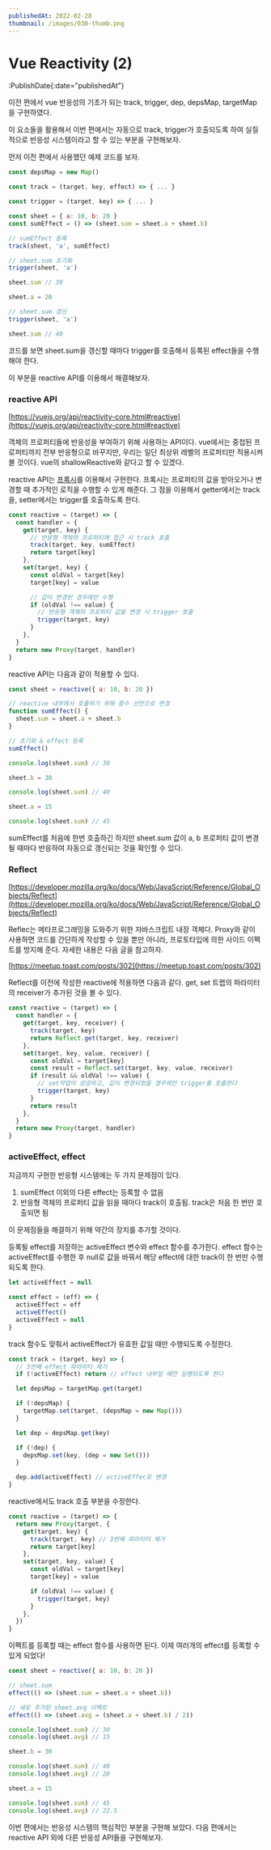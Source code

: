 ```yaml
---
publishedAt: 2022-02-28
thumbnail: /images/030-thumb.png
---
```


# Vue Reactivity (2)

:PublishDate{:date="publishedAt"}

이전 편에서 vue 반응성의 기초가 되는 track, trigger, dep, depsMap, targetMap을 구현하였다.

이 요소들을 활용해서 이번 편에서는 자동으로 track, trigger가 호출되도록 하여 실질적으로 반응성 시스템이라고 할 수 있는 부분을 구현해보자.

먼저 이전 편에서 사용했던 예제 코드를 보자.

```jsx
const depsMap = new Map()

const track = (target, key, effect) => { ... }

const trigger = (target, key) => { ... }

const sheet = { a: 10, b: 20 }
const sumEffect = () => (sheet.sum = sheet.a + sheet.b)

// sumEffect 등록
track(sheet, 'a', sumEffect)

// sheet.sum 초기화
trigger(sheet, 'a')

sheet.sum // 30

sheet.a = 20

// sheet.sum 갱신
trigger(sheet, 'a')

sheet.sum // 40
```

코드를 보면 sheet.sum을 갱신할 때마다 trigger를 호출해서 등록된 effect들을 수행해야 한다.

이 부분을 reactive API를 이용해서 해결해보자.

### reactive API

[https://vuejs.org/api/reactivity-core.html#reactive](https://vuejs.org/api/reactivity-core.html#reactive)

객체의 프로퍼티들에 반응성을 부여하기 위해 사용하는 API이다. vue에서는 중첩된 프로퍼티까지 전부 반응형으로 바꾸지만, 우리는 일단 최상위 레벨의 프로퍼티만 적용시켜 볼 것이다. vue의 shallowReactive와 같다고 할 수 있겠다.

reactive API는 [프록시](https://developer.mozilla.org/ko/docs/Web/JavaScript/Reference/Global_Objects/Proxy)를 이용해서 구현한다. 프록시는 프로퍼티의 값을 받아오거나 변경할 때 추가적인 로직을 수행할 수 있게 해준다. 그 점을 이용해서 getter에서는 track을, setter에서는 trigger를 호출하도록 한다.

```jsx
const reactive = (target) => {
  const handler = {
    get(target, key) {
      // 반응형 객체의 프로퍼티에 접근 시 track 호출
      track(target, key, sumEffect)
      return target[key]
    },
    set(target, key) {
      const oldVal = target[key]
      target[key] = value

      // 값이 변경된 경우에만 수행
      if (oldVal !== value) {
        // 반응형 객체의 프로퍼티 값을 변경 시 trigger 호출
        trigger(target, key)
      }
    },
  }
  return new Proxy(target, handler)
}
```

reactive API는 다음과 같이 적용할 수 있다.

```jsx
const sheet = reactive({ a: 10, b: 20 })

// reactive 내부에서 호출하기 위해 함수 선언으로 변경
function sumEffect() {
  sheet.sum = sheet.a + sheet.b
}

// 초기화 & effect 등록
sumEffect()

console.log(sheet.sum) // 30

sheet.b = 30

console.log(sheet.sum) // 40

sheet.a = 15

console.log(sheet.sum) // 45
```

sumEffect를 처음에 한번 호출하긴 하지만 sheet.sum 값이 a, b 프로퍼티 값이 변경될 때마다 반응하여 자동으로 갱신되는 것을 확인할 수 있다.

### Reflect

[https://developer.mozilla.org/ko/docs/Web/JavaScript/Reference/Global_Objects/Reflect](https://developer.mozilla.org/ko/docs/Web/JavaScript/Reference/Global_Objects/Reflect)

Reflec는 메타프로그래밍을 도와주기 위한 자바스크립트 내장 객체다. Proxy와 같이 사용하면 코드를 간단하게 작성할 수 있을 뿐만 아니라, 프로토타입에 의한 사이드 이펙트를 방지해 준다. 자세한 내용은 다음 글을 참고하자.

[https://meetup.toast.com/posts/302](https://meetup.toast.com/posts/302)

Reflect를 이전에 작성한 reactive에 적용하면 다음과 같다. get, set 트랩의 파라미터의 receiver가 추가된 것을 볼 수 있다.

```jsx
const reactive = (target) => {
  const handler = {
    get(target, key, receiver) {
      track(target, key)
      return Reflect.get(target, key, receiver)
    },
    set(target, key, value, receiver) {
      const oldVal = target[key]
      const result = Reflect.set(target, key, value, receiver)
      if (result && oldVal !== value) {
        // set작업이 성공하고, 값이 변경되었을 경우에만 trigger를 호출한다
        trigger(target, key)
      }
      return result
    },
  }
  return new Proxy(target, handler)
}
```

### activeEffect, effect

지금까지 구현한 반응형 시스템에는 두 가지 문제점이 있다.

1. sumEffect 이외의 다른 effect는 등록할 수 없음
2. 반응형 객체의 프로퍼티 값을 읽을 때마다 track이 호출됨. track은 처음 한 번만 호출되면 됨

이 문제점들을 해결하기 위해 약간의 장치를 추가할 것이다.

등록될 effect를 저장하는 activeEffect 변수와 effect 함수를 추가한다. effect 함수는 activeEffect를 수행한 후 null로 값을 바꿔서 해당 effect에 대한 track이 한 번만 수행되도록 한다.

```jsx
let activeEffect = null

const effect = (eff) => {
  activeEffect = eff
  activeEffect()
  activeEffect = null
}
```

track 함수도 맞춰서 activeEffect가 유효한 값일 때만 수행되도록 수정한다.

```jsx
const track = (target, key) => {
  // 3번째 effect 파라미터 제거
  if (!activeEffect) return // effect 내부일 때만 실행되도록 한다

  let depsMap = targetMap.get(target)

  if (!depsMap) {
    targetMap.set(target, (depsMap = new Map()))
  }

  let dep = depsMap.get(key)

  if (!dep) {
    depsMap.set(key, (dep = new Set()))
  }

  dep.add(activeEffect) // activeEffec로 변경
}
```

reactive에서도 track 호출 부분을 수정한다.

```jsx
const reactive = (target) => {
  return new Proxy(target, {
    get(target, key) {
      track(target, key) // 3번째 파라미터 제거
      return target[key]
    },
    set(target, key, value) {
      const oldVal = target[key]
      target[key] = value

      if (oldVal !== value) {
        trigger(target, key)
      }
    },
  })
}
```

이펙트를 등록할 때는 effect 함수를 사용하면 된다. 이제 여러개의 effect를 등록할 수 있게 되었다!

```jsx
const sheet = reactive({ a: 10, b: 20 })

// sheet.sum
effect(() => (sheet.sum = sheet.a + sheet.b))

// 새로 추가된 sheet.avg 이펙트
effect(() => (sheet.avg = (sheet.a + sheet.b) / 2))

console.log(sheet.sum) // 30
console.log(sheet.avg) // 15

sheet.b = 30

console.log(sheet.sum) // 40
console.log(sheet.avg) // 20

sheet.a = 15

console.log(sheet.sum) // 45
console.log(sheet.avg) // 22.5
```

이번 편에서는 반응성 시스템의 핵심적인 부분을 구현해 보았다. 다음 편에서는 reactive API 외에 다른 반응성 API들을 구현해보자.
